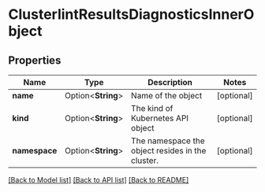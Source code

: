 # ClusterlintResultsDiagnosticsInnerObject

## Properties

Name | Type | Description | Notes
------------ | ------------- | ------------- | -------------
**name** | Option<**String**> | Name of the object | [optional]
**kind** | Option<**String**> | The kind of Kubernetes API object | [optional]
**namespace** | Option<**String**> | The namespace the object resides in the cluster. | [optional]

[[Back to Model list]](../README.md#documentation-for-models) [[Back to API list]](../README.md#documentation-for-api-endpoints) [[Back to README]](../README.md)


